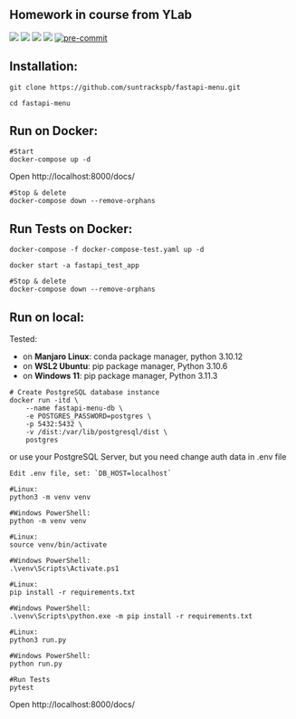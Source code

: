 ## Homework in course from YLab

![](https://img.shields.io/badge/python-3.10-blue?style=flat-square)
![](https://img.shields.io/badge/fastapi-0.100.0-red?style=flat-square)
![](https://img.shields.io/badge/SQLAlchemy-1.4.39-red?style=flat-square)
![](https://img.shields.io/badge/asyncpg-0.28.0-red?style=flat-square)
[![pre-commit](https://img.shields.io/badge/pre--commit-enabled-brightgreen?logo=pre-commit)](https://github.com/pre-commit/pre-commit)

## Installation:
```commandline
git clone https://github.com/suntrackspb/fastapi-menu.git
```
```shell
cd fastapi-menu
```


## Run on Docker:
```shell
#Start
docker-compose up -d
```
Open http://localhost:8000/docs/
```shell
#Stop & delete
docker-compose down --remove-orphans
```

## Run Tests on Docker:
```shell
docker-compose -f docker-compose-test.yaml up -d

docker start -a fastapi_test_app
```
```shell
#Stop & delete
docker-compose down --remove-orphans
```

## Run on local:

Tested:
* on **Manjaro Linux**: conda package manager, python 3.10.12
* on **WSL2 Ubuntu**: pip package manager, Python 3.10.6
* on **Windows 11**: pip package manager, Python 3.11.3

```shell
# Create PostgreSQL database instance
docker run -itd \
	--name fastapi-menu-db \
	-e POSTGRES_PASSWORD=postgres \
	-p 5432:5432 \
	-v /dist:/var/lib/postgresql/dist \
	postgres
```
or use your PostgreSQL Server, but you need change auth data in .env file

```text
Edit .env file, set: `DB_HOST=localhost`
```
```shell
#Linux: 
python3 -m venv venv

#Windows PowerShell:
python -m venv venv
```
```shell
#Linux: 
source venv/bin/activate

#Windows PowerShell:
.\venv\Scripts\Activate.ps1
```
```shell
#Linux: 
pip install -r requirements.txt

#Windows PowerShell:
.\venv\Scripts\python.exe -m pip install -r requirements.txt
```
```shell
#Linux: 
python3 run.py

#Windows PowerShell:
python run.py

#Run Tests
pytest
```
Open http://localhost:8000/docs/